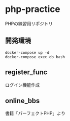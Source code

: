 # php-practice

PHPの練習用リポジトリ

## 開発環境

```shell
docker-compose up -d
docker-compose exec db bash
```

## register_func

ログイン機能作成

## online_bbs

書籍「パーフェクトPHP」より
